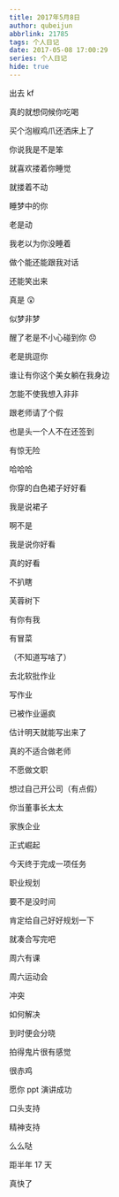 ```yaml
---
title: 2017年5月8日
author: qubeijun
abbrlink: 21785
tags: 个人日记
date: 2017-05-08 17:00:29
series: 个人日记
hide: true
---
```


出去 kf

真的就想伺候你吃喝

买个泡椒鸡爪还洒床上了

你说我是不是笨

就喜欢搂着你睡觉

就搂着不动

睡梦中的你

老是动

我老以为你没睡着

做个能还能跟我对话

还能笑出来

真是 😲

似梦非梦

醒了老是不小心碰到你 😞

老是挑逗你

谁让有你这个美女躺在我身边

怎能不使我想入非非

跟老师请了个假

也是头一个人不在还签到

有惊无险

哈哈哈

你穿的白色裙子好好看

我是说裙子

啊不是

我是说你好看

真的好看

不扒瞎

芙蓉树下

有你有我

有冒菜

（不知道写啥了）

去北软批作业

写作业

已被作业逼疯

估计明天就能写出来了

真的不适合做老师

不愿做文职

想过自己开公司（有点假）

你当董事长太太

家族企业

正式崛起

今天终于完成一项任务

职业规划

要不是没时间

肯定给自己好好规划一下

就凑合写完吧

周六有课

周六运动会

冲突

如何解决

到时便会分晓

拍得鬼片很有感觉

很赤鸡

愿你 ppt 演讲成功

口头支持

精神支持

么么哒

距半年 17 天

真快了
